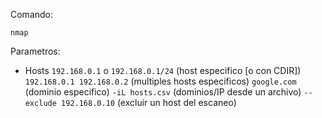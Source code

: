 Comando: 

`nmap`

Parametros:

- Hosts 
  `192.168.0.1` o `192.168.0.1/24`  (host especifico [o con CDIR])
  `192.168.0.1 192.168.0.2`  (multiples hosts especificos)
  `google.com`   (dominio  especifico)
  `-iL hosts.csv`  (dominios/IP  desde un archivo)
  `--exclude 192.168.0.10`  (excluir un host del escaneo)

